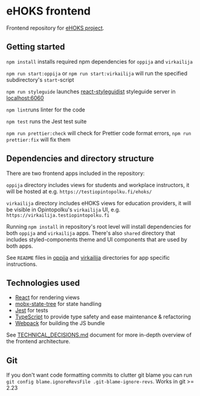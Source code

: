 # eHOKS frontend

Frontend repository for [eHOKS project](https://confluence.csc.fi/display/OPHPALV/eHOKS+-+hanke).

## Getting started

`npm install` installs required npm dependencies for `oppija` and `virkailija`

`npm run start:oppija` or `npm run start:virkailija` will run the specified subdirectory's `start`-script

`npm run styleguide` launches [react-styleguidist](https://react-styleguidist.js.org/) styleguide server in [localhost:6060](http://localhost:6060/)

`npm lint`runs linter for the code

`npm test` runs the Jest test suite

`npm run prettier:check` will check for Prettier code format errors, `npm run prettier:fix` will fix them

## Dependencies and directory structure

There are two frontend apps included in the repository:

`oppija` directory includes views for students and workplace instructors, it will be hosted at e.g. `https://testiopintopolku.fi/ehoks/`

`virkailija` directory includes eHOKS views for education providers, it will be visible in Opintopolku's `virkailija` UI, e.g. `https://virkailija.testiopintopolku.fi`

Running `npm install` in repository's root level will install dependencies for both `oppija` and `virkailija` apps. There's also `shared` directory that includes styled-components theme and UI components that are used by both apps.

See `README` files in [oppija](oppija/README.md) and [virkailija](virkailija/README.md) directories for app specific instructions.

## Technologies used

- [React](https://facebook.github.io/react/) for rendering views
- [mobx-state-tree](https://github.com/mobxjs/mobx-state-tree) for state handling
- [Jest](https://facebook.github.io/jest/) for tests
- [TypeScript](https://www.typescriptlang.org) to provide type safety and ease maintenance & refactoring
- [Webpack](https://webpack.js.org) for building the JS bundle

See [TECHNICAL_DECISIONS.md](TECHNICAL_DECISIONS.md) document for more in-depth overview of the frontend architecture.

## Git

If you don't want code formatting commits to clutter git blame you can run `git config blame.ignoreRevsFile .git-blame-ignore-revs`. Works in git >= 2.23
